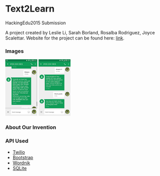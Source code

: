 # Text2Learn
HackingEdu2015 Submission 

A project created by Leslie Li, Sarah Borland, Rosalba Rodriguez, Joyce Scalettar. 
Website for the project can be found here: <a href="nguyetduong.github.io/Text2Learn">link</a>.

### Images 
<img src="screenshots/img1.jpg" alt="Drawing" style="width: 20%;"/> 
<img src="screenshots/img2.jpg" alt="Drawing" style="width: 20%;"/>

### About Our Invention

### API Used
- [Twilio](https://www.twilio.com/api)
- [Bootstrap](http://getbootstrap.com/)
- [Wordnik](http://developer.wordnik.com/)
- [SQLite](https://www.sqlite.org/)

